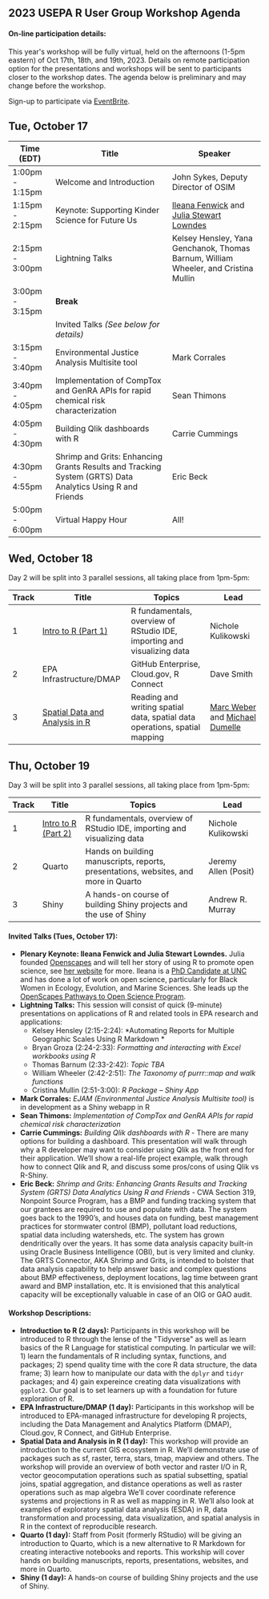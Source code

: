 ## 2023 USEPA R User Group Workshop Agenda

#### On-line participation details:

This year's workshop will be fully virtual, held on the afternoons (1-5pm eastern) of Oct 17th, 18th, and 19th, 2023.
Details on remote participation option for the presentations and workshops will be sent to participants closer to the workshop dates.
The agenda below is preliminary and may change before the workshop.

Sign-up to participate via [EventBrite](https://www.eventbrite.com/e/r-user-group-workshop-2023-october-17th-19th-registration-611092212257).

## Tue, October 17

|Time (EDT)     |Title                    |Speaker                  |
|---------------|-------------------------|-------------------------|
|1:00pm - 1:15pm|Welcome and Introduction |John Sykes, Deputy Director of OSIM|
|1:15pm - 2:15pm|Keynote: Supporting Kinder Science for Future Us          |[Ileana Fenwick](https://www.linkedin.com/in/ileana-fenwick-0238ba132/) and [Julia Stewart Lowndes](https://jules32.github.io/)|
|2:15pm - 3:00pm|Lightning Talks          |Kelsey Hensley, Yana Genchanok, Thomas Barnum, William Wheeler, and Cristina Mullin|
|3:00pm - 3:15pm|**Break**                |                         |
|               |Invited Talks *(See below for details)*|           |
|3:15pm - 3:40pm|Environmental Justice Analysis Multisite tool|Mark Corrales|
|3:40pm - 4:05pm|Implementation of CompTox and GenRA APIs for rapid chemical risk characterization|Sean Thimons|
|4:05pm - 4:30pm|Building Qlik dashboards with R|Carrie Cummings    |
|4:30pm - 4:55pm|Shrimp and Grits: Enhancing Grants Results and Tracking System (GRTS) Data Analytics Using R and Friends|Eric Beck|
|5:00pm - 6:00pm|Virtual Happy Hour       |All!                     |

## Wed, October 18

Day 2 will be split into 3 parallel sessions, all taking place from 1pm-5pm:

|Track  |Title                   |Topics                  |Lead                    |
|-------|------------------------|------------------------|------------------------|
|1|[Intro to R (Part 1)](https://github.com/nicholekulikowski/intro-to-R-2023)|R fundamentals, overview of RStudio IDE, importing and visualizing data|Nichole Kulikowski|
|2|EPA Infrastructure/DMAP|GitHub Enterprise, Cloud.gov, R Connect|Dave Smith|
|3|[Spatial Data and Analysis in R](https://usepa.github.io/spatialdata.epaR2023/)|Reading and writing spatial data, spatial data operations, spatial mapping|[Marc Weber](https://mhweber.github.io/) and [Michael Dumelle](https://michaeldumelle.github.io/)|

## Thu, October 19

Day 3 will be split into 3 parallel sessions, all taking place from 1pm-5pm:

|Track  |Title                   |Topics                  |Lead                    |
|-------|------------------------|------------------------|------------------------|
|1|[Intro to R (Part 2)](https://github.com/nicholekulikowski/intro-to-R-2023)|R fundamentals, overview of RStudio IDE, importing and visualizing data|Nichole Kulikowski|
|2|Quarto|Hands on building manuscripts, reports, presentations, websites, and more in Quarto|Jeremy Allen (Posit)|
|3|Shiny|A hands-on course of building Shiny projects and the use of Shiny|Andrew R. Murray|



#### Invited Talks (Tues, October 17):

- **Plenary Keynote: Ileana Fenwick and Julia Stewart Lowndes.** Julia founded [Openscapes](https://openscapes.org/) and will tell her story of using R to promote open science, see [her website](https://jules32.github.io/) for more. Ileana is a [PhD Candidate at UNC](https://www.linkedin.com/in/ileana-fenwick-0238ba132/) and has done a lot of work on open science, particularly for Black Women in Ecology, Evolution, and Marine Sciences. She leads up the [OpenScapes Pathways to Open Science Program](https://openscapes.org/initiatives.html#pathways-to-open-science-program).
- **Lightning Talks:** This session will consist of quick (9-minute) presentations on applications of R and related tools in EPA research and applications:
  - Kelsey Hensley (2:15-2:24): *Automating Reports for Multiple Geographic Scales Using R Markdown *
  - Bryan Groza (2:24-2:33): *Formatting and interacting with Excel workbooks using R*
  - Thomas Barnum (2:33-2:42): *Topic TBA*
  - William Wheeler (2:42-2:51): *The Taxonomy of purrr::map and walk functions*
  - Cristina Mullin (2:51-3:00): *R Package – Shiny App*
- **Mark Corrales:** *EJAM (Environmental Justice Analysis Multisite tool)* is in development as a Shiny webapp in R
- **Sean Thimons:** *Implementation of CompTox and GenRA APIs for rapid chemical risk characterization*
- **Carrie Cummings:** *Building Qlik dashboards with R* - There are many options for building a dashboard. This presentation will walk through why a R developer may want to consider using Qlik as the front end for their application. We’ll show a real-life project example, walk through how to connect Qlik and R, and discuss some pros/cons of using Qlik vs R-Shiny.
- **Eric Beck:** *Shrimp and Grits: Enhancing Grants Results and Tracking System (GRTS) Data Analytics Using R and Friends* - CWA Section 319, Nonpoint Source Program, has a BMP and funding tracking system that our grantees are required to use and populate with data. The system goes back to the 1990’s, and houses data on funding, best management practices for stormwater control (BMP), pollutant load reductions, spatial data including watersheds, etc. The system has grown dendritically over the years. It has some data analysis capacity built-in using Oracle Business Intelligence (OBI), but is very limited and clunky. The GRTS Connector, AKA Shrimp and Grits, is intended to bolster that data analysis capability to help answer basic and complex questions about BMP effectiveness, deployment locations, lag time between grant award and BMP installation, etc. It is envisioned that this analytical capacity will be exceptionally valuable in case of an OIG or GAO audit.



#### Workshop Descriptions:

- **Introduction to R (2 days):** Participants in this workshop will be introduced to R through the lense of the "Tidyverse" as well as learn basics of the R Language for statistical computing.  In particular we will: 1) learn the fundamentals of R including syntax, functions, and packages; 2) spend quality time with the core R data structure, the data frame; 3) learn how to manipulate our data with the `dplyr` and `tidyr` packages; and 4) gain expereince creating data visualizations with `ggplot2`.  Our goal is to set learners up with a foundation for future exploration of R.
- **EPA Infrastructure/DMAP (1 day):** Participants in this workshop will be introduced to EPA-managed infrastructure for developing R projects, including the Data Management and Analytics Platform (DMAP), Cloud.gov, R Connect, and GitHub Enterprise.
- **Spatial Data and Analysis in R (1 day):** This workshop will provide an introduction to the current GIS ecosystem in R.  We’ll demonstrate use of packages such as sf, raster, terra, stars, tmap, mapview and others.  The workshop will provide an overview of both vector and raster I/O in R, vector geocomputation operations such as spatial subsetting, spatial joins, spatial aggregation, and distance operations as well as raster operations such as map algebra  We’ll cover coordinate reference systems and projections in R as well as mapping in R.  We’ll also look at examples of exploratory spatial data analysis (ESDA) in R, data transformation and processing, data visualization, and spatial analysis in R in the context of reproducible research.
- **Quarto (1 day):** Staff from Posit (formerly RStudio) will be giving an introduction to Quarto, which is a new alternative to R Markdown for creating interactive notebooks and reports. This workship will cover hands on building manuscripts, reports, presentations, websites, and more in Quarto.
- **Shiny (1 day):** A hands-on course of building Shiny projects and the use of Shiny.

